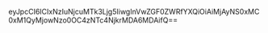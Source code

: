 eyJpcCI6ICIxNzIuNjcuMTk3Ljg5IiwgInVwZGF0ZWRfYXQiOiAiMjAyNS0xMC0xM1QyMjowNzo0OC4zNTc4NjkrMDA6MDAifQ==